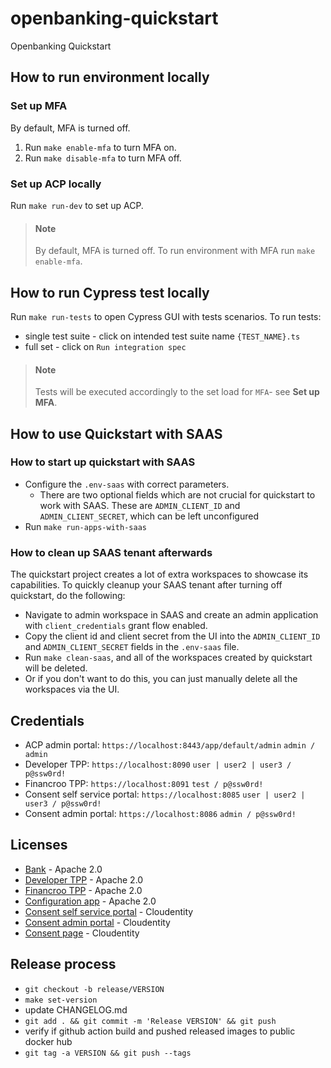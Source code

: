 # openbanking-quickstart
Openbanking Quickstart

## How to run environment locally
### Set up MFA
By default, MFA is turned off.
1. Run `make enable-mfa` to turn MFA on.
2. Run `make disable-mfa` to turn MFA off.

### Set up ACP locally
Run `make run-dev` to set up ACP.
> #### Note
> By default, MFA is turned off.
> To run environment with MFA run `make enable-mfa`.

## How to run Cypress test locally
Run `make run-tests` to open Cypress GUI with tests scenarios.
To run tests:
- single test suite - click on intended test suite name `{TEST_NAME}.ts`
- full set - click on `Run integration spec`

> #### Note
> Tests will be executed accordingly to the set load for `MFA`- see **Set up MFA**. 

## How to use Quickstart with SAAS
### How to start up quickstart with SAAS
- Configure the `.env-saas` with correct parameters.
  - There are two optional fields which are not crucial for quickstart to work with SAAS. These are `ADMIN_CLIENT_ID` and `ADMIN_CLIENT_SECRET`, which can be left unconfigured
- Run `make run-apps-with-saas`
### How to clean up SAAS tenant afterwards
The quickstart project creates a lot of extra workspaces to showcase its capabilities. To quickly cleanup your SAAS tenant after turning off quickstart, do the following:
- Navigate to admin workspace in SAAS and create an admin application with `client_credentials` grant flow enabled. 
- Copy the client id and client secret from the UI into the `ADMIN_CLIENT_ID` and `ADMIN_CLIENT_SECRET` fields in the `.env-saas` file.
- Run `make clean-saas`, and all of the workspaces created by quickstart will be deleted. 
- Or if you don't want to do this, you can just manually delete all the workspaces via the UI. 

## Credentials

- ACP admin portal: `https://localhost:8443/app/default/admin` `admin / admin`
- Developer TPP: `https://localhost:8090` `user | user2 | user3 / p@ssw0rd!`
- Financroo TPP: `https://localhost:8091` `test / p@ssw0rd!`
- Consent self service portal: `https://localhost:8085` `user | user2 | user3 / p@ssw0rd!`
- Consent admin portal: `https://localhost:8086` `admin / p@ssw0rd!`

## Licenses

- [Bank](apps/bank/LICENSE) - Apache 2.0
- [Developer TPP](apps/developer-tpp/LICENSE) - Apache 2.0
- [Financroo TPP](apps/financroo-tpp/LICENSE) - Apache 2.0
- [Configuration app](apps/configuration/LICENSE) - Apache 2.0
- [Consent self service portal](consent/self-service-portal/LICENSE) - Cloudentity
- [Consent admin portal](consent/admin-portal/LICENSE) - Cloudentity
- [Consent page](consent/consent-page/LICENSE) - Cloudentity

## Release process

- `git checkout -b release/VERSION`
- `make set-version`
- update CHANGELOG.md
- `git add . && git commit -m 'Release VERSION' && git push`
- verify if github action build and pushed released images to public docker hub
- `git tag -a VERSION && git push --tags`
